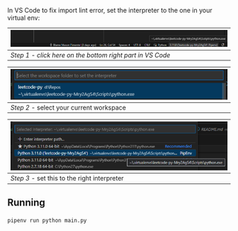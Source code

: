 In VS Code to fix import lint error, set the interpreter to the one in your virtual env:

![](assets/Step1.png) |
------------ | 
_Step 1 - click here on the bottom right part in VS Code_ | 


![](assets/Step2.png) |
------------ | 
_Step 2_ - select your current workspace | 

![](assets/Step3.png) |
------------ | 
_Step 3_ - set this to the right interpreter | 

## Running

`pipenv run python main.py`